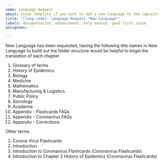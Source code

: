 ```yaml
---
name: Language Request
about: Issue template if you want to add a new language to the repository
title: "[lang-code]: Language Request *New Language*"
labels: documentation, enhancement, help wanted, good first issue
assignees: ''

---
```


*New Language* has been requested, having the following title names in *New Language* to build out the folder structure would be helpful to begin the translation of each chapter

1. Glossary of terms
2. History of Epidemics
3. Biology
4. Medicine
5. Mathematics
6. Manufacturing & Logistics
7. Public Policy
8. Sociology
9. Academia
10. Appendix - Flashcards FAQs
11. Appendix - Coronavirus FAQs
12. Appendix - Corrections

Other terms
1. Corona Virus Flashcards
2. Introduction
3. Introduction to Coronavirus Flashcards (Coronavirus Flashcards)
4. Introduction to Chapter 2 History of Epidemics (Coronavirus Flashcards)
